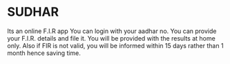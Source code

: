 # SUDHAR
Its an online F.I.R app
You can login with your aadhar no.
You can provide your F.I.R. details and file it.
You will be provided with the results at home only.
Also if FIR is not valid, you will be informed within 15 days rather than 1 month hence saving time.
